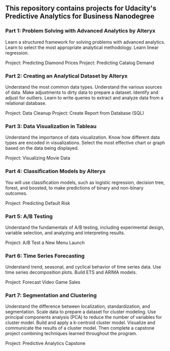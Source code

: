 ## This repository contains projects for Udacity's Predictive Analytics for Business Nanodegree




### Part 1: Problem Solving with Advanced Analytics by Alteryx
Learn a structured framework for solving problems with advanced analytics. Learn to select the most appropriate analytical methodology. Learn linear regression.

Project: Predicting Diamond Prices
Project: Predicting Catalog Demand

### Part 2: Creating an Analytical Dataset by Alteryx
Understand the most common data types. Understand the various sources of data. Make adjustments to dirty data to prepare a dataset. Identify and adjust for outliers. Learn to write queries to extract and analyze data from a relational database.

Project: Data Cleanup
Project: Create Report from Database (SQL)

### Part 3: Data Visualization in Tableau
Understand the importance of data visualization. Know how different data types are encoded in visualizations. Select the most effective chart or graph based on the data being displayed.

Project: Visualizing Movie Data

### Part 4: Classification Models by Alteryx
You will use classification models, such as logistic regression, decision tree, forest, and boosted, to make predictions of binary and non-binary outcomes.

Project: Predicting Default Risk

### Part 5: A/B Testing
Understand the fundamentals of A/B testing, including experimental design, variable selection, and analyzing and interpreting results.

Project: A/B Test a New Menu Launch

### Part 6: Time Series Forecasting
Understand trend, seasonal, and cyclical behavior of time series data. Use time series decomposition plots. Build ETS and ARIMA models.

Project: Forecast Video Game Sales

### Part 7: Segmentation and Clustering
Understand the difference between localization, standardization, and segmentation. Scale data to prepare a dataset for cluster modeling. Use principal components analysis (PCA) to reduce the number of variables for cluster model. Build and apply a k-centroid cluster model. Visualize and communicate the results of a cluster model. Then complete a capstone project combining techniques learned throughout the program.

Project: Predictive Analytics Capstone
